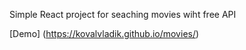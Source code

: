 Simple React project for seaching movies wiht free API

[Demo] (https://kovalvladik.github.io/movies/)
